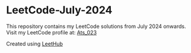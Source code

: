 # LeetCode-July-2024

This repository contains my LeetCode solutions from July 2024 onwards. Visit my LeetCode profile at: [Ats_023](https://leetcode.com/u/ats_023/)

Created using [LeetHub](https://github.com/QasimWani/LeetHub)
